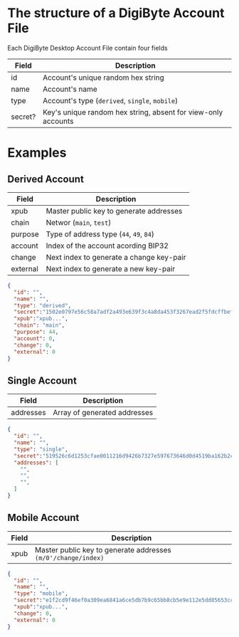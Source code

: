 # The structure of a DigiByte Account File

Each DigiByte Desktop Account File contain four fields 

| Field   | Description                                                   |
|---------|---------------------------------------------------------------|
| id      | Account's unique random hex string                            |
| name    | Account's name                                                |
| type    | Account's type (`derived`, `single`, `mobile`)              |
| secret? | Key's unique random hex string, absent for view-only accounts |

# Examples

## Derived Account

| Field    | Description                              |
|----------|------------------------------------------|
| xpub     | Master public key to generate addresses  |
| chain    | Networ (`main`, `test`)                  |
| purpose  | Type of address type (`44`, `49`, `84`)  |
| account  | Index of the account acording BIP32      |
| change   | Next index to generate a change key-pair |
| external | Next index to generate a new key-pair    |

```json
{
  "id": "",
  "name": "",
  "type": "derived",
  "secret":"1502e0797e56c58a7adf2a493e639f3c4a8da453f3267ead2f5fdcffbef9c849",
  "xpub":"xpub...",
  "chain": "main",
  "purpose": 44,
  "account": 0,
  "change": 0,
  "external": 0
}
```

## Single Account

| Field     | Description                  |
|-----------|------------------------------|
| addresses | Array of generated addresses |

```json
{
  "id": "",
  "name": "",
  "type": "single",
  "secret":"519526c6d1253cfae0011216d9426b7327e597673646d0d4519ba162b2c117c4",
  "addresses": [
    "",
    "",
    "",
  ]
}
```

## Mobile Account

| Field | Description                                                   |
|-------|---------------------------------------------------------------|
| xpub  | Master public key to generate addresses `(m/0'/change/index)` |

```json
{
  "id": "",
  "name": "",
  "type": "mobile",
  "secret":"e1f2cd9f46ef0a309ea6841a6ce5db7b9c65bb8cb5e9e112e5dd85653ccc4cc0",
  "xpub":"xpub...",
  "change": 0,
  "external": 0
}
```